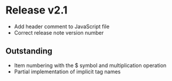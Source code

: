 # Release v2.1

- Add header comment to JavaScript file
- Correct release note version number

## Outstanding

- Item numbering with the $ symbol and multiplication operation
- Partial implementation of implicit tag names

